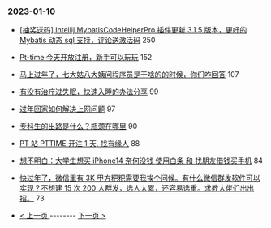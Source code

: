 ### 2023-01-10 
- [[抽奖送码] Intellij MybatisCodeHelperPro 插件更新 3.1.5 版本，更好的 Mybatis 动态 sql 支持，评论送激活码](https://www.v2ex.com/t/907864) 250
- [Pt-time 今天开放注册，新手可以玩玩](https://www.v2ex.com/t/907792) 152
- [马上过年了，七大姑八大姨问程序员是干啥的的时候，你们咋回答](https://www.v2ex.com/t/907843) 107
- [有没有治疗过失眠，快速入睡的办法分享](https://www.v2ex.com/t/907790) 99
- [过年回家如何解决上网问题](https://www.v2ex.com/t/907835) 97
- [专科生的出路是什么？瓶颈在哪里](https://www.v2ex.com/t/907921) 90
- [PT 站 PTTIME 开注 1 天, 找有缘人](https://www.v2ex.com/t/907786) 88
- [想不明白：大学生想买 iPhone14 奈何没钱 使用白条 和 找朋友借钱买手机](https://www.v2ex.com/t/907717) 84
- [快过年了，微信里有 3K 甲方粑粑需要我挨个问候。有什么微信群发软件可以实现？不想建 15 次 200 人群发，选人太累，还容易选重。求教大佬们出出招。](https://www.v2ex.com/t/907798) 73 

- [ < 上一页 ](https://github.com/able8/v2ex-hot-record/blob/master/2023-01-09.md) -------- [ 下一页 > ](https://github.com/able8/v2ex-hot-record/blob/master/2023-01-11.md)